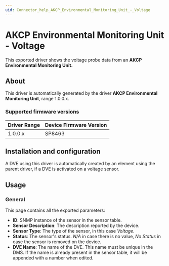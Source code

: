 ```yaml
---
uid: Connector_help_AKCP_Environmental_Monitoring_Unit_-_Voltage
---
```


# AKCP Environmental Monitoring Unit - Voltage

This exported driver shows the voltage probe data from an **AKCP Environmental Monitoring Unit.**

## About

This driver is automatically generated by the driver **AKCP Environmental Monitoring Unit**, range 1.0.0.x.

### Supported firmware versions

| **Driver Range** | **Device Firmware Version** |
|------------------|-----------------------------|
| 1.0.0.x          | SP8463                      |

## Installation and configuration

A DVE using this driver is automatically created by an element using the parent driver, if a DVE is activated on a voltage sensor.

## Usage

### General

This page contains all the exported parameters:

- **ID**: SNMP instance of the sensor in the sensor table.
- **Sensor Description**: The description reported by the device.
- **Sensor Type**: The type of the sensor, in this case *Voltage*.
- **Status**: The sensor's status. *N/A* in case there is no value, *No Status* in case the sensor is removed on the device.
- **DVE Name**: The name of the DVE. This name must be unique in the DMS. If the name is already present in the sensor table, it will be appended with a number when edited.
